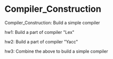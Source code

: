 # Compiler_Construction
Compiler_Construction: Build a simple compiler

hw1: Build a part of compiler "Lex"

hw2: Build a part of compiler "Yacc"

hw3: Combine the above to build a simple compiler
